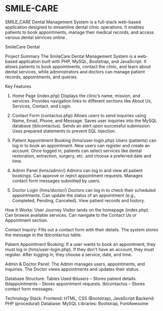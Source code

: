 # SMILE-CARE
SMILE_CARE Dental Management System is a full-stack web-based application designed to streamline dental clinic operations. It enables patients to book appointments, manage their medical records, and access various dental services online .

SmileCare Dental 

Project Summary
The SmileCare Dental Management System is a web-based application built with PHP, MySQL, Bootstrap, and JavaScript. It allows patients to book appointments, contact the clinic, and learn about dental services, while administrators and doctors can manage patient records, appointments, and queries.

Key Features
1. Home Page (index.php)
Displays the clinic’s name, mission, and services.
Provides navigation links to different sections like About Us, Services, Contact, and Login.

2. Contact Form (contactus.php)
Allows users to send inquiries using Name, Email, Phone, and Message.
Saves user inquiries into the MySQL database (tblcontactus).
Sends an alert upon successful submission.
Uses prepared statements to prevent SQL injection.

3. Patient Appointment Booking (hms/user-login.php)
Users (patients) can log in to book an appointment.
New users can register and create an account.
Once logged in, patients can select services like dental restoration, extraction, surgery, etc. and choose a preferred date and time.

4. Admin Panel (hms/admin/)
Admins can log in and view all patient bookings.
Can approve or reject appointment requests.
Manages contact form messages submitted by users.

5. Doctor Login (hms/doctor/)
Doctors can log in to check their scheduled appointments.
Can update the status of an appointment (e.g., Completed, Pending, Canceled).
View patient records and history.

How It Works:
User Journey
Visitor lands on the homepage (index.php).
Can browse available services.
Can navigate to the Contact Us or Appointment section.


Contact Inquiry:
Fills out a contact form with their details.
The system stores the message in the tblcontactus table.

Patient Appointment Booking:
If a user wants to book an appointment, they must log in (hms/user-login.php).
If they don't have an account, they must register.
After logging in, they choose a service, date, and time.

Admin & Doctor Panel:
The Admin manages users, appointments, and inquiries.
The Doctor views appointments and updates their status.

Database Structure:
Tables Used
tblusers – Stores patient details.
tblappointments – Stores appointment requests.
tblcontactus – Stores contact form messages.

Technology Stack:
Frontend: HTML, CSS (Bootstrap), JavaScript
Backend: PHP (procedural)
Database: MySQL
Libraries:  Bootstrap, FontAwesome

